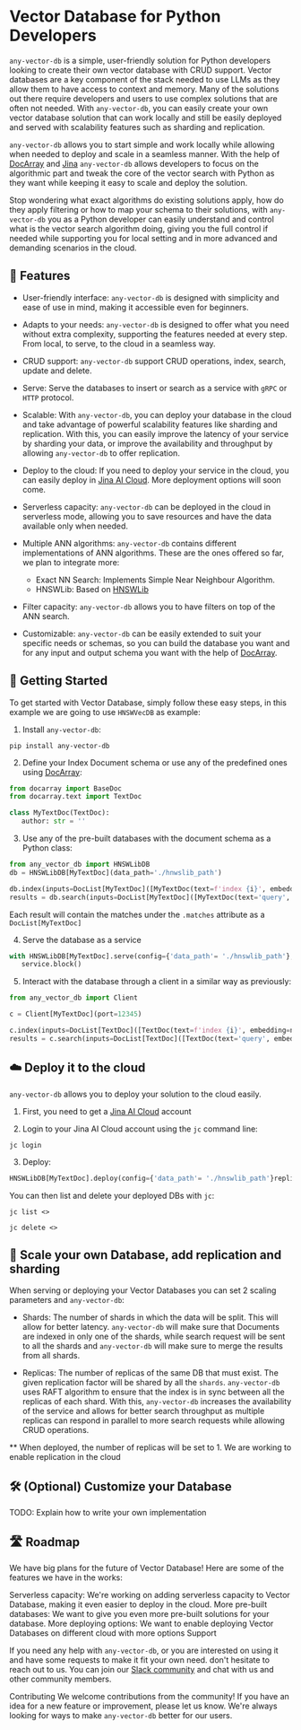 # Vector Database for Python Developers
`any-vector-db` is a simple, user-friendly solution for Python developers looking to create their own vector database with CRUD support. Vector databases are a key component of the stack needed to use LLMs as they allow them to have access to context and memory. Many of the solutions out there require developers and users to use complex solutions that are often not needed. With `any-vector-db`, you can easily create your own vector database solution that can work locally and still be easily deployed and served with scalability features such as sharding and replication. 

`any-vector-db` allows you to start simple and work locally while allowing when needed to deploy and scale in a seamless manner. With the help of [DocArray](https://github.com/docarray/docarray) and [Jina](https://github.com/jina-ai/jina) `any-vector-db` allows developers to focus on the algorithmic part and tweak the core of the vector search with Python as they want while keeping it easy to scale and deploy the solution.

Stop wondering what exact algorithms do existing solutions apply, how do they apply filtering or how to map your schema to their solutions, with `any-vector-db` you as a Python developer can easily understand and control what is the vector search algorithm doing, giving you the full control if needed while supporting you for local setting and in more advanced and demanding scenarios in the cloud.

## :muscle: Features

- User-friendly interface: `any-vector-db` is designed with simplicity and ease of use in mind, making it accessible even for beginners.

- Adapts to your needs: `any-vector-db` is designed to offer what you need without extra complexity, supporting the features needed at every step. From local, to serve, to the cloud in a seamless way.

- CRUD support: `any-vector-db` support CRUD operations, index, search, update and delete.

- Serve: Serve the databases to insert or search as a service with `gRPC` or `HTTP` protocol.

- Scalable: With `any-vector-db`, you can deploy your database in the cloud and take advantage of powerful scalability features like sharding and replication. With this, you can easily improve the latency of your service by sharding your data, or improve the availability and throughput by allowing `any-vector-db` to offer replication.

- Deploy to the cloud: If you need to deploy your service in the cloud, you can easily deploy in [Jina AI Cloud](). More deployment options will soon come. 

- Serverless capacity: `any-vector-db` can be deployed in the cloud in serverless mode, allowing you to save resources and have the data available only when needed.

- Multiple ANN algorithms: `any-vector-db` contains different implementations of ANN algorithms. These are the ones offered so far, we plan to integrate more:
   - Exact NN Search: Implements Simple Near Neighbour Algorithm.   
   - HNSWLib: Based on [HNSWLib](https://github.com/nmslib/hnswlib)

- Filter capacity: `any-vector-db` allows you to have filters on top of the ANN search.

- Customizable: `any-vector-db` can be easily extended to suit your specific needs or schemas, so you can build the database you want and for any input and output schema you want with the help of [DocArray](https://github.com/docarray/docarray).

## 🏁 Getting Started

To get started with Vector Database, simply follow these easy steps, in this example we are going to use `HNSWVecDB` as example:

1. Install `any-vector-db`: 

```pip install any-vector-db```

2. Define your Index Document schema or use any of the predefined ones using [DocArray](https://docs.docarray.org/user_guide/representing/first_step/):

```python
from docarray import BaseDoc
from docarray.text import TextDoc

class MyTextDoc(TextDoc):
   author: str = ''
```

3. Use any of the pre-built databases with the document schema as a Python class: 

```python
from any_vector_db import HNSWLibDB
db = HNSWLibDB[MyTextDoc](data_path='./hnwslib_path')

db.index(inputs=DocList[MyTextDoc]([MyTextDoc(text=f'index {i}', embedding=np.random.rand(128)) for i in range(1000)]))
results = db.search(inputs=DocList[MyTextDoc]([MyTextDoc(text='query', embedding=np.random.rand(128)]), parameters={'limit': 10})
```

Each result will contain the matches under the `.matches` attribute as a `DocList[MyTextDoc]`

4. Serve the database as a service

```python
with HNSWLibDB[MyTextDoc].serve(config={'data_path'= './hnswlib_path'}, port=12345, replicas=1, shards=1) as service:
   service.block()
```

5. Interact with the database through a client in a similar way as previously:

```python
from any_vector_db import Client

c = Client[MyTextDoc](port=12345)

c.index(inputs=DocList[TextDoc]([TextDoc(text=f'index {i}', embedding=np.random.rand(128)) for i in range(1000)]))
results = c.search(inputs=DocList[TextDoc]([TextDoc(text='query', embedding=np.random.rand(128)]), parameters={'limit': 10})
```

## :cloud: Deploy it to the cloud

`any-vector-db` allows you to deploy your solution to the cloud easily. 

1. First, you need to get a [Jina AI Cloud](https://cloud.jina.ai/) account

2. Login to your Jina AI Cloud account using the `jc` command line:

```jc login```

3. Deploy:
```python
HNSWLibDB[MyTextDoc].deploy(config={'data_path'= './hnswlib_path'}replicas=1, shards=1)
```

You can then list and delete your deployed DBs with `jc`:

```jc list <>```

```jc delete <>```


## :rocket: Scale your own Database, add replication and sharding

When serving or deploying your Vector Databases you can set 2 scaling parameters and `any-vector-db`:

- Shards: The number of shards in which the data will be split. This will allow for better latency. `any-vector-db` will make sure that Documents are indexed in only one of the shards, while search request will be sent to all the shards and `any-vector-db` will make sure to merge the results from all shards.

- Replicas: The number of replicas of the same DB that must exist. The given replication factor will be shared by all the `shards`. `any-vector-db` uses RAFT algorithm to ensure that the index is in sync between all the replicas of each shard. With this, `any-vector-db` increases the availability of the service and allows for better search throughput as multiple replicas can respond in parallel to more search requests while allowing CRUD operations. 

** When deployed, the number of replicas will be set to 1. We are working to enable replication in the cloud

## 🛠️ (Optional) Customize your Database

TODO: Explain how to write your own implementation


## 🛣️ Roadmap

We have big plans for the future of Vector Database! Here are some of the features we have in the works:

Serverless capacity: We're working on adding serverless capacity to Vector Database, making it even easier to deploy in the cloud.
More pre-built databases: We want to give you even more pre-built solutions for your database.
More deploying options: We want to enable deploying Vector Databases on different cloud with more options
Support

If you need any help with `any-vector-db`, or you are interested on using it and have some requests to make it fit your own need. don't hesitate to reach out to us. You can join our [Slack community](https://jina.ai/slack) and chat with us and other community members.

Contributing
We welcome contributions from the community! If you have an idea for a new feature or improvement, please let us know. We're always looking for ways to make `any-vector-db` better for our users.

